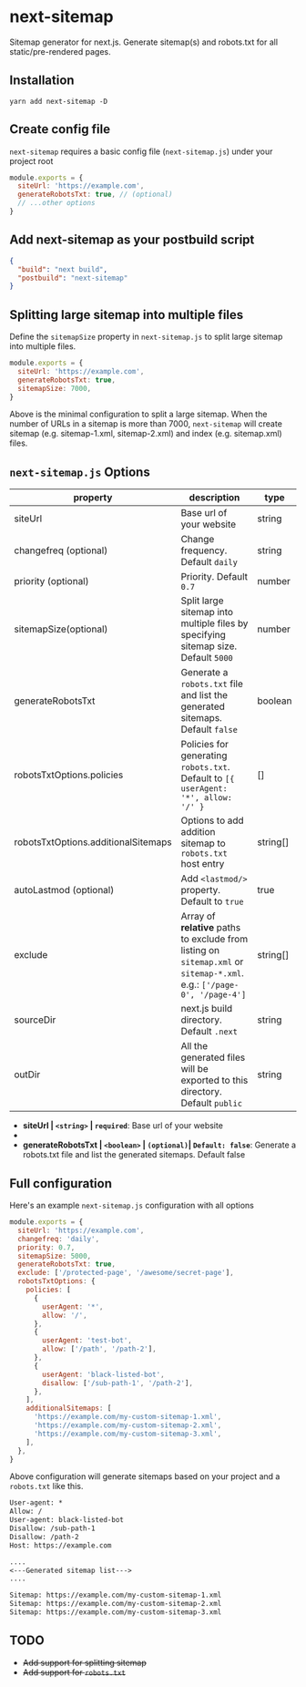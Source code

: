 # next-sitemap

Sitemap generator for next.js. Generate sitemap(s) and robots.txt for all static/pre-rendered pages.

## Installation

```shell
yarn add next-sitemap -D
```

## Create config file

`next-sitemap` requires a basic config file (`next-sitemap.js`) under your project root

```js
module.exports = {
  siteUrl: 'https://example.com',
  generateRobotsTxt: true, // (optional)
  // ...other options
}
```

## Add next-sitemap as your postbuild script

```json
{
  "build": "next build",
  "postbuild": "next-sitemap"
}
```

## Splitting large sitemap into multiple files

Define the `sitemapSize` property in `next-sitemap.js` to split large sitemap into multiple files.

```js
module.exports = {
  siteUrl: 'https://example.com',
  generateRobotsTxt: true,
  sitemapSize: 7000,
}
```

Above is the minimal configuration to split a large sitemap. When the number of URLs in a sitemap is more than 7000, `next-sitemap` will create sitemap (e.g. sitemap-1.xml, sitemap-2.xml) and index (e.g. sitemap.xml) files.

## `next-sitemap.js` Options

| property                            | description                                                                                                             | type     |
| ----------------------------------- | ----------------------------------------------------------------------------------------------------------------------- | -------- |
| siteUrl                             | Base url of your website                                                                                                | string   |
| changefreq (optional)               | Change frequency. Default `daily`                                                                                       | string   |
| priority (optional)                 | Priority. Default `0.7`                                                                                                 | number   |
| sitemapSize(optional)               | Split large sitemap into multiple files by specifying sitemap size. Default `5000`                                      | number   |
| generateRobotsTxt                   | Generate a `robots.txt` file and list the generated sitemaps. Default `false`                                           | boolean  |
| robotsTxtOptions.policies           | Policies for generating `robots.txt`. Default to `[{ userAgent: '*', allow: '/' }`                                      | []       |
| robotsTxtOptions.additionalSitemaps | Options to add addition sitemap to `robots.txt` host entry                                                              | string[] |
| autoLastmod (optional)              | Add `<lastmod/>` property. Default to `true`                                                                            | true     |  |
| exclude                             | Array of **relative** paths to exclude from listing on `sitemap.xml` or `sitemap-*.xml`. e.g.: `['/page-0', '/page-4']` | string[] |
| sourceDir                           | next.js build directory. Default `.next`                                                                                | string   |
| outDir                              | All the generated files will be exported to this directory. Default `public`                                            | string   |

- **siteUrl | `<string>` | `required`**: Base url of your website
-
- **generateRobotsTxt | `<boolean>` | `(optional)`| `Default: false`**: Generate a robots.txt file and list the generated sitemaps. Default false

## Full configuration

Here's an example `next-sitemap.js` configuration with all options

```js
module.exports = {
  siteUrl: 'https://example.com',
  changefreq: 'daily',
  priority: 0.7,
  sitemapSize: 5000,
  generateRobotsTxt: true,
  exclude: ['/protected-page', '/awesome/secret-page'],
  robotsTxtOptions: {
    policies: [
      {
        userAgent: '*',
        allow: '/',
      },
      {
        userAgent: 'test-bot',
        allow: ['/path', '/path-2'],
      },
      {
        userAgent: 'black-listed-bot',
        disallow: ['/sub-path-1', '/path-2'],
      },
    ],
    additionalSitemaps: [
      'https://example.com/my-custom-sitemap-1.xml',
      'https://example.com/my-custom-sitemap-2.xml',
      'https://example.com/my-custom-sitemap-3.xml',
    ],
  },
}
```

Above configuration will generate sitemaps based on your project and a `robots.txt` like this.

```txt
User-agent: *
Allow: /
User-agent: black-listed-bot
Disallow: /sub-path-1
Disallow: /path-2
Host: https://example.com

....
<---Generated sitemap list--->
....

Sitemap: https://example.com/my-custom-sitemap-1.xml
Sitemap: https://example.com/my-custom-sitemap-2.xml
Sitemap: https://example.com/my-custom-sitemap-3.xml
```

## TODO

- <s>Add support for splitting sitemap</s>
- <s>Add support for `robots.txt`</s>
